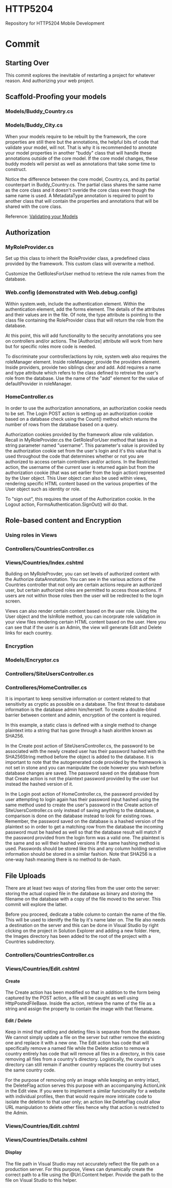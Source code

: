 # HTTP5204

Repository for HTTP5204 Mobile Development

# Commit

## Starting Over

This commit explores the inevitable of restarting a project for whatever reason. And authorizing your web project.

## Scaffold-Proofing your models

### Models/Buddy_Country.cs

### Models/Buddy_City.cs

When your models require to be rebuilt by the framework, the core properties are still there but the annotations, the helpful bits of code that validate your model, will not. That is why it is recommended to annotate your model properties in another "buddy" class that will handle these annotations outside of the core model. If the core model changes, these buddy models will persist as well as annotations that take some time to construct.

Notice the difference between the core model, Country.cs, and its partial counterpart in Buddy_Country.cs. The partial class shares the same name as the core class and it doesn't overide the core class even though the same name is used. A MetadataType annotation is required to point to another class that will contain the properties and annotations that will be shared with the core class.

Reference: [Validating your Models](https://docs.microsoft.com/en-us/aspnet/mvc/overview/older-versions-1/getting-started-with-mvc/getting-started-with-mvc-part7)

## Authorization

### MyRoleProvider.cs

Set up this class to inherit the RoleProvider class, a predefined class provided by the framework. This custom class will overwrite a method.

Customize the GetRolesForUser method to retrieve the role names from the database.

### Web.config (demonstrated with Web.debug.config)

Within system.web, include the authentication element. Within the authentication element, add the forms element. The details of the attributes and their values are in the file. Of note, the type attribute is pointing to the class file containing the RoleProvider class that will return the role from the database.

At this point, this will add functionality to the security annotations you see on controllers and/or actions. The [Authorize] attribute will work from here but for specific roles more code is needed.

To discriminate your controller/actions by role, system.web also requires the roleManager element. Inside roleManager, provide the providers element. Inside providers, provide two siblings clear and add. Add requires a name and type attribute which refers to the class defined to retreive the user's role from the database. Use the name of the "add" element for the value of defaultProvider in roleManager.

### HomeController.cs

In order to use the authorization annonations, an authorization cookie needs to be set. The Login POST action is setting up an authorization cookie based on a database check using the Count() method which returns the number of rows from the database based on a query.

Authorization cookies provided by the framework allow role validation. Recall in MyRoleProvider.cs the GetRolesForUser method that takes in a string parameter named "username". This parameter's value is provided by the authorization cookie set from the user's login and it's this value that is used throughout the code that determines whether or not you are authorized to access certain controllers and/or actions. In the Restricted action, the username of the current user is returned again but from the authorization cookie (that was set earlier from the login action) represented by the User object. This User object can also be used within views, rendering specific HTML content based on the various properties of the User object such as identity or role.

To "sign out", this requires the unset of the Authorization cookie. In the Logout action, FormsAuthentication.SignOut() will do that.

## Role-based content and Encryption

### Using roles in Views

### Controllers/CountriesController.cs

### Views/Countries/Index.cshtml

Building on MyRoleProvder, you can set levels of authorized content with the Authorize dataAnnotation. You can see in the various actions of the Countries controller that not only are certain actions require an authorized user, but certain authorized roles are permitted to access those actions. If users are not within those roles then the user will be redirected to the login screen.

Views can also render certain content based on the user role. Using the User object and the IsInRole method, you can incorprate role validation in your view files rendering certain HTML content based on the user. Here you can see that if the user is an Admin, the view will generate Edit and Delete links for each country.

### Encryption

### Models/Encryptor.cs

### Controllers/SiteUsersController.cs

### Controlleres/HomeController.cs

It is important to keep sensitive information or content related to that sensitivity as cryptic as possible on a database. The first threat to database information is the database admin him/herself. To create a double-blind barrier between content and admin, encryption of the content is required.

In this example, a static class is defined with a single method to change plaintext into a string that has gone through a hash alorithm known as SHA256.

In the Create post action of SiteUsersController.cs, the password to be associated with the newly created user has their password hashed with the SHA256String method before the object is added to the database. It is important to note that the autogenerated code provided by the framework is not set in stone and you can manipulate the code however you wish before database changes are saved. The password saved on the database from that Create action is not the plaintext password provided by the user but instead the hashed version of it.

In the Login post action of HomeController.cs, the password provided by user attempting to login again has their password input hashed using the same method used to create the user's password in the Create action of SiteUsersController.cs only instead of saving anything to the database, a comparison is done on the database instead to look for existing rows. Remember, the password saved on the database is a hashed version of the plaintext so in order to get a matching row from the database the incoming password must be hashed as well so that the database result will match if the password provided from the login form was a valid one. The plaintext is the same and so will their hashed versions if the same hashing method is used. Passwords should be stored like this and any column holding senstive information should be stored in a similar fashion. Note that SHA256 is a one-way hash meaning there is no method to de-hash.

## File Uploads

There are at least two ways of storing files from the user onto the server: storing the actual copied file in the database as binary and storing the filename on the database with a copy of the file moved to the server. This commit will explore the latter.

Before you proceed, dedicate a table column to contain the name of the file. This will be used to idenitfy the file by it's name later on. The file also needs a destination on the server and this can be done in Visual Studio by right clicking on the project in Solution Explorer and adding a new folder. Here, the Images directory has been added to the root of the project with a Countries subdirectory.

### Controllers/CountriesController.cs
### Views/Countries/Edit.cshtml

#### Create
The Create action has been modified so that in addition to the form being captured by the POST action, a file will be caught as well using HttpPostedFileBase. Inside the action, retrieve the name of the file as a string and assign the property to contain the image with that filename. 

#### Edit / Delete

Keep in mind that editing and deleting files is separate from the database. We cannot simply update a file on the server but rather remove the existing one and replace it with a new one. The Edit action has code that will specifically remove a named file while the Delete action to remove a country entirely has code that will remove all files in a directory, in this case removing all files from a country's directory. Logistically, the country's directory can still remain if another country replaces the country but uses the same country code. 

For the purpose of removing only an image while keeping an entry intact, the DeleteFlag action serves this purpose with an accompanying ActionLink in the Edit view. If you were to implement a similar funcionality for a website with individual profiles, then that would require more intricate code to isolate the deletion to that user only; an action like DeleteFlag could allow URL manipulation to delete other files hence why that action is restricted to the Admin.


### Views/Countries/Edit.cshtml

### Views/Countries/Details.cshtml

#### Display

The file path in Visual Studio may not accurately reflect the file path on a production server. For this purpose, Views can dynamically create the correct path to a file using the @Url.Content helper. Provide the path to the file on Visual Studio to this helper.